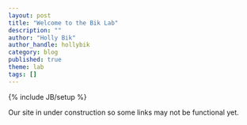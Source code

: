 ```yaml
---
layout: post
title: "Welcome to the Bik Lab"
description: ""
author: "Holly Bik"
author_handle: hollybik
category: blog
published: true
theme: lab
tags: []
---
```

{% include JB/setup %}

<!-- > _Note: [Edward][1] sang the ditty below to us at his going-away party. He was the group's first postdoc, a scientist of tremendous range who trained as a mathematician and mastered [computational molecular evolution][2], then [experimental biochemistry][3], during his tenure. Now he's off to start his Marie Curie fellowship in Edinburgh. He is greatly admired, and already deeply missed. -- Allan_ -->

Our site in under construction so some links may not be functional yet. 

